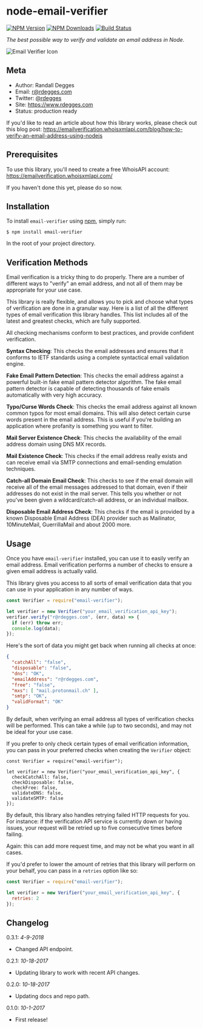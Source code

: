 # node-email-verifier

[![NPM Version](https://img.shields.io/npm/v/email-verifier.svg?style=flat)](https://npmjs.org/package/email-verifier)
[![NPM Downloads](http://img.shields.io/npm/dm/email-verifier.svg?style=flat)](https://npmjs.org/package/email-verifier)
[![Build Status](https://img.shields.io/travis/whois-api-llc/node-email-verifier.svg?style=flat)](https://travis-ci.org/whois-api-llc/node-email-verifier)

*The best possible way to verify and validate an email address in Node.*

![Email Verifier Icon](https://github.com/whois-api-llc/node-email-verifier/raw/master/images/verify-email.png)


## Meta

- Author: Randall Degges
- Email: r@rdegges.com
- Twitter: [@rdegges](https://twitter.com/rdegges)
- Site: https://www.rdegges.com
- Status: production ready

If you'd like to read an article about how this library works, please check out
this blog post:
https://emailverification.whoisxmlapi.com/blog/how-to-verify-an-email-address-using-nodejs


## Prerequisites

To use this library, you'll need to create a free WhoisAPI account:
https://emailverification.whoisxmlapi.com/

If you haven't done this yet, please do so now.


## Installation

To install `email-verifier` using [npm](https://www.npmjs.org/), simply run:

```console
$ npm install email-verifier
```

In the root of your project directory.


## Verification Methods

Email verification is a tricky thing to do properly. There are a number of
different ways to "verify" an email address, and not all of them may be
appropriate for your use case.

This library is really flexible, and allows you to pick and choose what types of
verification are done in a granular way. Here is a list of all the different
types of email verification this library handles. This list includes all of the
latest and greatest checks, which are fully supported.

All checking mechanisms conform to best practices, and provide confident
verification.

**Syntax Checking**: This checks the email addresses and ensures that it
conforms to IETF standards using a complete syntactical email validation engine.

**Fake Email Pattern Detection**: This checks the email address against a
powerful built-in fake email pattern detector algorithm. The fake email pattern
detector is capable of detecting thousands of fake emails automatically with
very high accuracy.

**Typo/Curse Words Check**: This checks the email address against all known
common typos for most email domains. This will also detect certain curse words
present in the email address. This is useful if you're building an application
where profanity is something you want to filter.

**Mail Server Existence Check**: This checks the availability of the email
address domain using DNS MX records.

**Mail Existence Check**: This checks if the email address really exists and can
receive email via SMTP connections and email-sending emulation techniques.

**Catch-all Domain Email Check**: This checks to see if the email domain will
receive all of the email messages addressed to that domain, even if their
addresses do not exist in the mail server. This tells you whether or not you've
been given a wildcard/catch-all address, or an individual mailbox.

**Disposable Email Address Check**: This checks if the email is provided by a
known Disposable Email Address (DEA) provider such as Mailinator, 10MinuteMail,
GuerrillaMail and about 2000 more.


## Usage

Once you have `email-verifier` installed, you can use it to easily verify an
email address. Email verification performs a number of checks to ensure a given
email address is actually valid.

This library gives you access to all sorts of email verification data that you
can use in your application in any number of ways.

```javascript
const Verifier = require("email-verifier");

let verifier = new Verifier("your_email_verification_api_key");
verifier.verify("r@rdegges.com", (err, data) => {
  if (err) throw err;
  console.log(data);
});
```

Here's the sort of data you might get back when running all checks at once:

```json
{
  "catchAll": "false",
  "disposable": "false",
  "dns": "OK",
  "emailAddress": "r@rdegges.com",
  "free": "false",
  "mxs": [ "mail.protonmail.ch" ],
  "smtp": "OK",
  "validFormat": "OK"
}
```

By default, when verifying an email address all types of verification checks
will be performed. This can take a while (up to two seconds), and may not be
ideal for your use case.

If you prefer to only check certain types of email verification information, you
can pass in your preferred checks when creating the `Verifier` object:

```javascript:
const Verifier = require("email-verifier");

let verifier = new Verifier("your_email_verification_api_key", {
  checkCatchAll: false,
  checkDisposable: false,
  checkFree: false,
  validateDNS: false,
  validateSMTP: false
});
```

By default, this library also handles retrying failed HTTP requests for you. For
instance: if the verification API service is currently down or having issues,
your request will be retried up to five consecutive times before failing.

Again: this can add more request time, and may not be what you want in all
cases.

If you'd prefer to lower the amount of retries that this library will perform on
your behalf, you can pass in a `retries` option like so:

```javascript
const Verifier = require("email-verifier");

let verifier = new Verifier("your_email_verification_api_key", {
  retries: 2
});
```


## Changelog

0.3.1: *4-9-2018*

- Changed API endpoint.

0.2.1: *10-18-2017*

- Updating library to work with recent API changes.

0.2.0: *10-18-2017*

- Updating docs and repo path.

0.1.0: *10-1-2017*

- First release!
